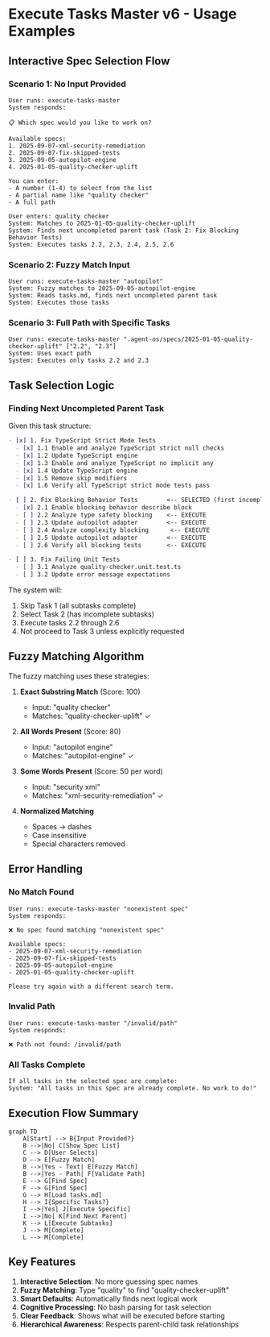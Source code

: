 # Execute Tasks Master v6 - Usage Examples

## Interactive Spec Selection Flow

### Scenario 1: No Input Provided
```
User runs: execute-tasks-master
System responds:

📋 Which spec would you like to work on?

Available specs:
1. 2025-09-07-xml-security-remediation
2. 2025-09-07-fix-skipped-tests  
3. 2025-09-05-autopilot-engine
4. 2025-01-05-quality-checker-uplift

You can enter:
- A number (1-4) to select from the list
- A partial name like "quality checker"
- A full path

User enters: quality checker
System: Matches to 2025-01-05-quality-checker-uplift
System: Finds next uncompleted parent task (Task 2: Fix Blocking Behavior Tests)
System: Executes tasks 2.2, 2.3, 2.4, 2.5, 2.6
```

### Scenario 2: Fuzzy Match Input
```
User runs: execute-tasks-master "autopilot"
System: Fuzzy matches to 2025-09-05-autopilot-engine
System: Reads tasks.md, finds next uncompleted parent task
System: Executes those tasks
```

### Scenario 3: Full Path with Specific Tasks
```
User runs: execute-tasks-master ".agent-os/specs/2025-01-05-quality-checker-uplift" ["2.2", "2.3"]
System: Uses exact path
System: Executes only tasks 2.2 and 2.3
```

## Task Selection Logic

### Finding Next Uncompleted Parent Task

Given this task structure:
```markdown
- [x] 1. Fix TypeScript Strict Mode Tests
  - [x] 1.1 Enable and analyze TypeScript strict null checks
  - [x] 1.2 Update TypeScript engine
  - [x] 1.3 Enable and analyze TypeScript no implicit any
  - [x] 1.4 Update TypeScript engine
  - [x] 1.5 Remove skip modifiers
  - [x] 1.6 Verify all TypeScript strict mode tests pass

- [ ] 2. Fix Blocking Behavior Tests        <-- SELECTED (first incomplete parent)
  - [x] 2.1 Enable blocking behavior describe block
  - [ ] 2.2 Analyze type safety blocking    <-- EXECUTE
  - [ ] 2.3 Update autopilot adapter        <-- EXECUTE
  - [ ] 2.4 Analyze complexity blocking      <-- EXECUTE
  - [ ] 2.5 Update autopilot adapter        <-- EXECUTE
  - [ ] 2.6 Verify all blocking tests       <-- EXECUTE

- [ ] 3. Fix Failing Unit Tests
  - [ ] 3.1 Analyze quality-checker.unit.test.ts
  - [ ] 3.2 Update error message expectations
```

The system will:
1. Skip Task 1 (all subtasks complete)
2. Select Task 2 (has incomplete subtasks)
3. Execute tasks 2.2 through 2.6
4. Not proceed to Task 3 unless explicitly requested

## Fuzzy Matching Algorithm

The fuzzy matching uses these strategies:

1. **Exact Substring Match** (Score: 100)
   - Input: "quality checker"
   - Matches: "quality-checker-uplift" ✓

2. **All Words Present** (Score: 80)
   - Input: "autopilot engine"
   - Matches: "autopilot-engine" ✓

3. **Some Words Present** (Score: 50 per word)
   - Input: "security xml"
   - Matches: "xml-security-remediation" ✓

4. **Normalized Matching**
   - Spaces → dashes
   - Case insensitive
   - Special characters removed

## Error Handling

### No Match Found
```
User runs: execute-tasks-master "nonexistent spec"
System responds:

❌ No spec found matching "nonexistent spec"

Available specs:
- 2025-09-07-xml-security-remediation
- 2025-09-07-fix-skipped-tests
- 2025-09-05-autopilot-engine
- 2025-01-05-quality-checker-uplift

Please try again with a different search term.
```

### Invalid Path
```
User runs: execute-tasks-master "/invalid/path"
System responds:

❌ Path not found: /invalid/path
```

### All Tasks Complete
```
If all tasks in the selected spec are complete:
System: "All tasks in this spec are already complete. No work to do!"
```

## Execution Flow Summary

```mermaid
graph TD
    A[Start] --> B{Input Provided?}
    B -->|No| C[Show Spec List]
    C --> D[User Selects]
    D --> E[Fuzzy Match]
    B -->|Yes - Text| E[Fuzzy Match]
    B -->|Yes - Path| F[Validate Path]
    E --> G[Find Spec]
    F --> G[Find Spec]
    G --> H[Load tasks.md]
    H --> I{Specific Tasks?}
    I -->|Yes| J[Execute Specific]
    I -->|No| K[Find Next Parent]
    K --> L[Execute Subtasks]
    J --> M[Complete]
    L --> M[Complete]
```

## Key Features

1. **Interactive Selection**: No more guessing spec names
2. **Fuzzy Matching**: Type "quality" to find "quality-checker-uplift"
3. **Smart Defaults**: Automatically finds next logical work
4. **Cognitive Processing**: No bash parsing for task selection
5. **Clear Feedback**: Shows what will be executed before starting
6. **Hierarchical Awareness**: Respects parent-child task relationships